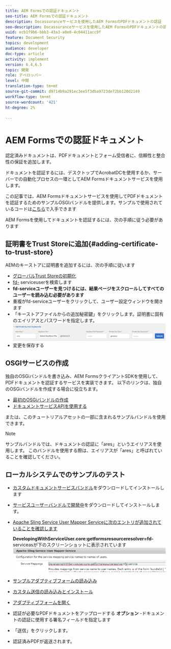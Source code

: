 ```yaml
---
title: AEM Formsでの認証ドキュメント
seo-title: AEM Formsでの認証ドキュメント
description: Docassuranceサービスを使用したAEM FormsのPDFドキュメントの認証
seo-description: Docassuranceサービスを使用したAEM FormsのPDFドキュメントの認証
uuid: ecb1f9b6-bbb3-43a3-a0e0-4c04411acc9f
feature: Document Security
topics: development
audience: developer
doc-type: article
activity: implement
version: 6.4,6.5
topic: 開発
role: デベロッパー
level: 中間
translation-type: tm+mt
source-git-commit: d9714b9a291ec3ee5f3dba9723de72bb120d2149
workflow-type: tm+mt
source-wordcount: '421'
ht-degree: 2%

---
```



# AEM Formsでの認証ドキュメント

認定済みドキュメントは、PDFドキュメントとフォーム受信者に、信頼性と整合性の保証を追加します。

ドキュメントを認証するには、デスクトップでAcrobatDCを使用するか、サーバーでの自動化プロセスの一環としてAEM Formsドキュメントサービスを使用します。

この記事では、AEM Formsドキュメントサービスを使用してPDFドキュメントを認証するためのサンプルOSGIバンドルを提供します。サンプルで使用されているコードは[こちら](https://helpx.adobe.com/experience-manager/6-4/forms/using/aem-document-services-programmatically.html)で入手できます

AEM Formsを使用してドキュメントを認証するには、次の手順に従う必要があります

## 証明書をTrust Storeに追加{#adding-certificate-to-trust-store}

AEMのキーストアに証明書を追加するには、次の手順に従います

* [グローバルTrust Storeの初期化](http://localhost:4502/libs/granite/security/content/truststore.html)
* [fd-](http://localhost:4502/security/users.html) serviceuserを検索します
* **fd-serviceユーザーを見つけるには、結果ページをスクロールしてすべてのユーザーを読み込む必要があります**
* 重複がfd-serviceユーザーをクリックして、ユーザー設定ウィンドウを開きます
* 「キーストアファイルからの追加秘密鍵」をクリックします。証明書に固有のエイリアスとパスワードを指定します。
   ![add-certificate](assets/adding-certificate-keystore.PNG)
* 変更を保存する

## OSGIサービスの作成

独自のOSGiバンドルを書き込み、AEM FormsクライアントSDKを使用して、PDFドキュメントを認証するサービスを実装できます。 以下のリンクは、独自のOSGiバンドルを作成する場合に役立ちます。

* [最初のOSGiバンドルの作成](https://helpx.adobe.com/experience-manager/using/maven_arch13.html)
* [ドキュメントサービスAPIを使用する](https://helpx.adobe.com/experience-manager/6-4/forms/using/aem-document-services-programmatically.html)

または、このチュートリアルアセットの一部に含まれるサンプルバンドルを使用できます。

>[!NOTE]
>
>サンプルバンドルでは、ドキュメントの認証に「ares」というエイリアスを使用します。 このバンドルを使用する際は、エイリアスが「ares」と呼ばれていることを確認してください。

## ローカルシステムでのサンプルのテスト

* [カスタムドキュメントサービスバンドル](/help/forms/assets/common-osgi-bundles/AEMFormsDocumentServices.core-1.0-SNAPSHOT.jar)をダウンロードしてインストールします
* [サービスユーザーバンドルで開発中](/help/forms/assets/common-osgi-bundles/DevelopingWithServiceUser.jar)をダウンロードしてインストールします。
* [Apache Sling Service User Mapper Serviceに次のエントリが追加されていることを確認します](http://localhost:4502/system/console/configMgr)

   **DevelopingWithServiceUser.core:getformsresourceresolver=fd-** serviceasが下のスクリーンショットに表示されています
   ![User-Mapper](assets/user-mapper-service.PNG)
* [サンプルアダプティブフォームの読み込み](assets/certify-pdf-af.zip)
* [カスタム送信の読み込みとインストール](assets/custom-submit-certify.zip)
* [アダプティブフォームを開く](http://localhost:4502/content/dam/formsanddocuments/certifypdf/jcr:content?wcmmode=disabled)
* 認証が必要なPDFドキュメントをアップロードする
   **オプション** -ドキュメントの認証に使用する署名フィールドを指定します
* 「送信」をクリックします。
* 認証済みPDFが返送されます。



